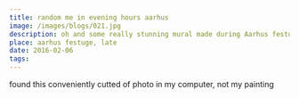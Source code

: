 ```yaml
---
title: random me in evening hours aarhus
image: /images/blogs/021.jpg
description: oh and some really stunning mural made during Aarhus festuge by someone talented I cannot even credit because I dont know the name- Luckily nobody ever visits my web.
place: aarhus festuge, late
date: 2016-02-06
tags:
---
```


found this conveniently cutted of photo in my computer, not my painting
